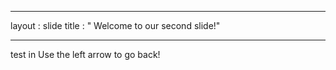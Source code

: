 _ _ _
layout : slide
title : " Welcome to our second slide!"
_ _ _
test in
Use the left arrow to go back!

